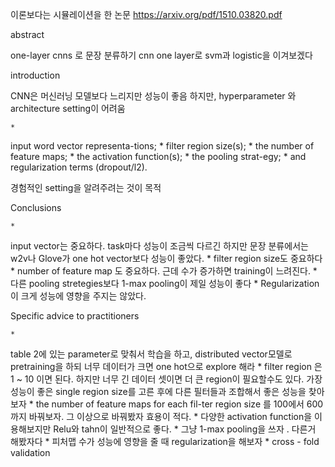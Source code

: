 이론보다는 시뮬레이션을 한 논문
https://arxiv.org/pdf/1510.03820.pdf

abstract

one-layer cnns 로 문장 분류하기
cnn one layer로 svm과 logistic을 이겨보겠다

introduction

CNN은 머신러닝 모델보다 느리지만 성능이 좋음
하지만, hyperparameter 와 architecture setting이 어려움

	* 
input word vector representa-tions; 
	* 
filter region size(s); 
	* 
the number of feature maps; 
	* 
the activation function(s); 
	* 
the pooling strat-egy; 
	* 
and regularization terms (dropout/l2).



경험적인 setting을 알려주려는 것이 목적

Conclusions


	* 
input vector는 중요하다. task마다 성능이 조금씩 다르긴 하지만 문장 분류에서는 w2v나 Glove가 one hot vector보다 성능이 좋았다.
	* 
filter region size도 중요하다
	* 
number of feature map 도 중요하다. 근데 수가 증가하면 training이 느려진다.
	* 
다른 pooling stretegies보다 1-max pooling이 제일 성능이 좋다
	* 
Regularization 이 크게 성능에 영향을 주지는 않았다.



Specific advice to practitioners


	* 
table 2에 있는 parameter로 맞춰서 학습을 하고, distributed vector모델로 pretraining을 하되 너무 데이터가 크면 one hot으로 explore 해라
	* 
filter region 은 1 ~ 10 이면 된다. 하지만 너무 긴 데이터 셋이면 더 큰 region이 필요할수도 있다. 가장 성능이 좋은 single region size를 고른 후에 다른 필터들과 조합해서 좋은 성능을 찾아보자
	* 
the number of feature maps for each fil-ter region size 를 100에서 600까지 바꿔보자. 그 이상으로 바꿔봤자 효용이 적다.
	* 
다양한 activation function을 이용해보지만 Relu와 tahn이 일반적으로 좋다.
	* 
그냥 1-max pooling을 쓰자 . 다른거 해봤자다
	* 
피처맵 수가 성능에 영향을 줄 때 regularization을 해보자
	* 
cross - fold validation


